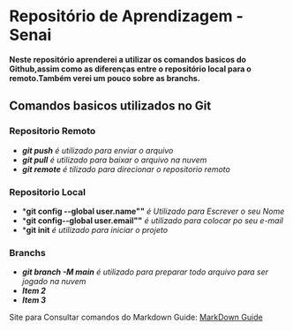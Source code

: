 # Repositório de Aprendizagem - Senai
**Neste repositório aprenderei a utilizar os comandos basicos do Github,assim como as diferenças entre o repositório local para o remoto.Também verei um pouco sobre as branchs.**

## Comandos basicos utilizados no Git
### Repositorio Remoto
- ***git push**  é utilizado para enviar o arquivo*
- ***git pull** é utilizado para baixar o arquivo na nuvem*
- ***git remote** é tilizado para direcionar o repositorio remoto*

### Repositorio Local
-  ***git config --global user.name""** *é Utilizado para Escrever o seu Nome*
-  ***git config--global user.email""** *é utilizado para colocar po seu e-mail*
-  ***git init** *é utilizado para iniciar o projeto*  

### Branchs
- ***git branch -M main** é utilizado para preparar todo arquivo para ser jogado na nuvem*
- ***Item 2***
- ***Item 3***


Site para Consultar comandos do Markdown Guide: [MarkDown Guide](ttps://www.markdownguide.org/basic-syntax/)